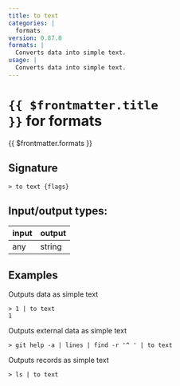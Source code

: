 ```yaml
---
title: to text
categories: |
  formats
version: 0.87.0
formats: |
  Converts data into simple text.
usage: |
  Converts data into simple text.
---
```

<!-- This file is automatically generated. Please edit the command in https://github.com/nushell/nushell instead. -->

# <code>{{ $frontmatter.title }}</code> for formats

<div class='command-title'>{{ $frontmatter.formats }}</div>

## Signature

```> to text {flags} ```


## Input/output types:

| input | output |
| ----- | ------ |
| any   | string |

## Examples

Outputs data as simple text
```nu
> 1 | to text
1
```

Outputs external data as simple text
```nu
> git help -a | lines | find -r '^ ' | to text

```

Outputs records as simple text
```nu
> ls | to text

```
